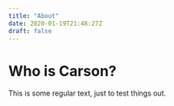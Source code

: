 ```yaml
---
title: "About"
date: 2020-01-19T21:48:27Z
draft: false
---
```


# Who is Carson?
This is some regular text, just to test things out.
